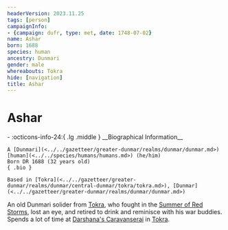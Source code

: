```yaml
---
headerVersion: 2023.11.25
tags: [person]
campaignInfo:
- {campaign: dufr, type: met, date: 1748-07-02}
name: Ashar
born: 1688
species: human
ancestry: Dunmari
gender: male
whereabouts: Tokra
hide: [navigation]
title: Ashar
---
```

# Ashar
<div class="grid cards ext-narrow-margin ext-one-column" markdown>
- :octicons-info-24:{ .lg .middle } __Biographical Information__

    A [Dunmari](<../../gazetteer/greater-dunmar/realms/dunmar/dunmar.md>) [human](<../../species/humans/humans.md>) (he/him)  
    Born DR 1688 (32 years old)  
    { .bio }

    Based in [Tokra](<../../gazetteer/greater-dunmar/realms/dunmar/central-dunmar/tokra/tokra.md>), [Dunmar](<../../gazetteer/greater-dunmar/realms/dunmar/dunmar.md>)
</div>



An old Dunmari solider from [Tokra](<../../gazetteer/greater-dunmar/realms/dunmar/central-dunmar/tokra/tokra.md>), who fought in the [Summer of Red Storms](<../../events/1700s/1709/summer-of-red-storms.md>), lost an eye, and retired to drink and reminisce with his war buddies. Spends a lot of time at [Darshana's Caravanserai](<../../gazetteer/greater-dunmar/realms/dunmar/central-dunmar/tokra/darshana-s-caravanserai.md>) in [Tokra](<../../gazetteer/greater-dunmar/realms/dunmar/central-dunmar/tokra/tokra.md>).
